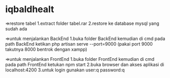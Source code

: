 # iqbaldhealt

=>restore tabel
1.extract folder tabel.rar
2.restore ke database mysql yang sudah ada

=>untuk menjalankan BackEnd
1.buka folder BackEnd kemudian di cmd pada path BackEnd ketikan php artisan serve --port=9000 (pakai port 9000 takutnya 8000 bentrok dengan xampp)

=>untuk menjalankan FrontEnd
1.buka folder FrontEnd kemudian di cmd pada path FrontEnd ketukan npm start
2.buka browser dan akses aplikasi di localhost:4200
3.untuk login gunakan user:q password:q


